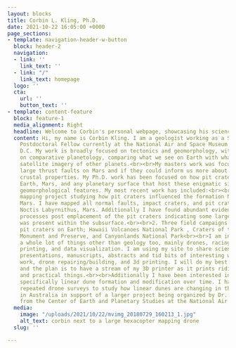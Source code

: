 ```yaml
---
layout: blocks
title: Corbin L. Kling, Ph.D.
date: 2021-10-22 16:05:00 +0000
page_sections:
- template: navigation-header-w-button
  block: header-2
  navigation:
  - link: ''
    link_text: ''
  - link: "/"
    link_text: homepage
  logo: ''
  cta:
    url: ''
    button_text: ''
- template: content-feature
  block: feature-1
  media_alignment: Right
  headline: Welcome to Corbin's personal webpage, showcasing his science and hobbies
  content: Hi, my name is Corbin Kling. I am a geologist working as a Smithsonian
    Postdoctoral Fellow currently at the National Air and Space Museum in Washington
    D.C. My work is broadly focused on tectonics and geomorphology, with an emphasis
    on comparative planetology, comparing what we see on Earth with what we see in
    satellite imagery of other planets.<br><br>My masters work was focused on investigating
    large thrust faults on Mars and if they could inform us more about the subsurface
    crustal properties. My Ph.D. work has been focused on how pit craters form on
    Earth, Mars, and any planetary surface that host these enigmatic sinkhole-like
    geomorphological features. My most recent work has included:<br><br>1. A large
    mapping project studying how pit craters influenced the formation Noctis Labyrinthus,
    Mars. I have mapped all normal faults, impact craters, and pit craters within
    Noctis Labyrnithus, Mars. Additionally I have found abundant evidence for periglacial
    processes post emplacement of the pit craters indicating some large volatile reservoir
    was present within the subsurface.<br><br>2. Three field campaigns to look at
    pit craters on Earth; Hawaii Volcanoes National Park , Craters of the Moon National
    Monument and Preserve, and Canyonlands National Park<br><br>I am interested in
    a whole lot of things other than geology too, mainly drones, racing drones, 3D
    printing, and data visualization. I am using my site to share science (poster
    presentations, manuscripts, abstracts and tid bits of interesting work), drone
    work, drone repairing/building, and 3d printing. I will do my best to update weekly
    and the plan is to have a stream of my 3D printer as it prints ridiculousness
    and practical things.<br><br>Additionally I have been interested in aeolian processes,
    specifically linear dune formation and modification over time. I have been utilizing
    repeated drone surveys to study how linear dunes are changing in the Simpson Desert
    in Australia in support of a larger project being organized by Dr. Bob Craddock
    from the Center of Earth and Planetary Studies at the National Air and Space Museum.
  media:
    image: "/uploads/2021/10/22/mvimg_20180729_160213_1.jpg"
    alt_text: corbin next to a large hexacopter mapping drone
  slug: ''

---
```

